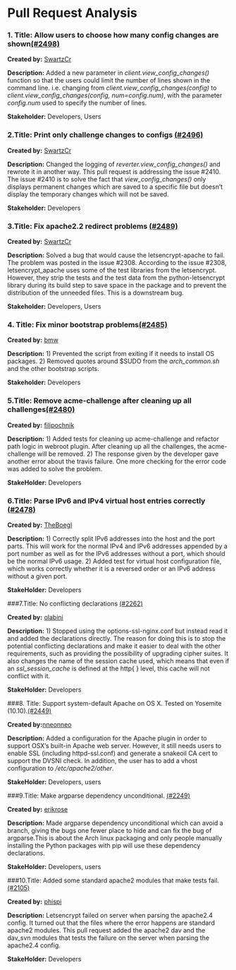 Pull Request Analysis
===========================
### 1. Title: Allow users to choose how many config changes are shown[(\#2498)](https://github.com/letsencrypt/letsencrypt/pull/2498)
**Created by:** [SwartzCr](https://github.com/letsencrypt/letsencrypt/pulls/SwartzCr)

**Description:** Added a new parameter in *client.view_config_changes()* function so that the users could limit the number of lines shown in the command line. i.e. changing  from *client.view_config_changes(config)* to  *client.view_config_changes(config, num=config.num)*, with the parameter *config.num* used to specify the number of lines.

**Stakeholder:** Developers, Users

### 2.Title: Print only challenge changes to configs [(\#2496)](https://github.com/letsencrypt/letsencrypt/pull/2262)
**Created by:** [SwartzCr](https://github.com/letsencrypt/letsencrypt/pulls/SwartzCr)

**Description:** Changed the logging of *reverter.view_config_changes()* and rewrote it in another way. This pull request is addressing the issue #2410. 
The issue #2410 is to solve the fact that *view_config_changes()* only displays permanent changes which are saved to a specific file but doesn’t display the temporary changes which will not be saved.

**Stakeholder:** Developers

### 3.Title: Fix apache2.2 redirect problems [(\#2489)](https://github.com/letsencrypt/letsencrypt/pull/2489)

**Created by:** [SwartzCr](https://github.com/letsencrypt/letsencrypt/pulls/SwartzCr)

**Description:** Solved a bug that would cause the letsencrypt-apache to fail. The problem was posted in the issue #2308. According to the issue #2308, letsencrypt_apache uses some of the test libraries from the letsencrypt. However, they strip the tests and the test data from the python-letsencrypt library during its build step to save space in the package and to prevent the distribution of the unneeded files. This is a downstream bug.

**Stakeholder:** Developers, Users

### 4. Title: Fix minor bootstrap problems[(\#2485)](https://github.com/letsencrypt/letsencrypt/pull/2485)

**Created by:** [bmw](https://github.com/bmw)

**Description:** 1) Prevented the script from exiting if it needs to install OS packages. 2) Removed quotes around $SUDO from the *arch_common.sh* and the other bootstrap scripts.

**Stakeholder:** Developers

### 5.Title: Remove acme-challenge after cleaning up all challenges[(\#2480)](https://github.com/letsencrypt/letsencrypt/pull/2480)
**Created by:** [filipochnik](https://github.com/filipochnik)

**Description:** 1) Added tests for cleaning up acme-challenge and refactor path logic in webroot plugin. After cleaning up all the challenges, the acme-challenge will be removed. 2) The response given by the developer gave another error about the travis failure. One more checking for the error code was added to solve the problem.

**StakeHolder:** Developers

### 6.Title: Parse IPv6 and IPv4 virtual host entries correctly [(\#2478)](https://github.com/letsencrypt/letsencrypt/pull/2478)

**Created by:**  [TheBoegl](https://github.com/TheBoegl)

**Description:** 1) Correctly split IPv6 addresses into the host and the port parts. This will work for the normal IPv4 and IPv6 addresses appended by a port number as well as for the IPv6 addresses without a port, which should be the normal IPv6 usage. 2) Added test for virtual host configuration file, which works correctly whether it is a reversed order or an IPv6 address without a given port.

**StakeHolder:** Developers

###7.Title: No conflicting declarations [(\#2262)](https://github.com/letsencrypt/letsencrypt/pull/2262)

**Created by:** [olabini](https://github.com/olabini)

**Description:** 1) Stopped using the options-ssl-nginx.conf but instead read it and added the declarations directly. The reason for doing this is to stop the potential conflicting declarations and make it easier to deal with the other requirements, such as providing the possibility of upgrading cipher suites. It also changes the name of the session cache used, which means that even if an *ssl_session_cache* is defined at the http{ } level, this cache will not conflict with it.

**StakeHolder:** Developers


###8. Title: Support system-default Apache on OS X. Tested on Yosemite (10.10).[(\#2449)](https://github.com/letsencrypt/letsencrypt/pull/2449)

**Created by:**[nneonneo](https://github.com/nneonneo)

**Description:** Added a configuration for the Apache plugin in order to support OSX’s built-in Apache web server. However, it still needs users to enable SSL (including httpd-ssl.conf) and generate a snakeoil CA cert to support the DVSNI check. In addition, the user has to add a vhost configuration to */etc/apache2/other*.

**StakeHolder:** Developers, users

###9.Title: Make argparse dependency unconditional. [(\#2249)](https://github.com/letsencrypt/letsencrypt/pull/2249)

**Created by:** [erikrose](https://github.com/erikrose)


**Description:** Made argparse dependency unconditional which can avoid a branch, giving the bugs one fewer place to hide and can fix the bug of argparse.This is about the Arch linux packaging and only people manually installing the Python packages with pip will use these dependency declarations.

**StakeHolder:** Developers, users

###10.Title: Added some standard apache2 modules that make tests fail.[(\#2105)](https://github.com/letsencrypt/letsencrypt/pull/2105)

**Created by:** [phispi](https://github.com/phispi)


**Description:** Letsencrypt failed on server when parsing the apache2.4 config. It turned out that the files where the error happens are standard apache2 modules. This pull request added the apache2 dav and the dav_svn modules that tests the failure on the server when parsing the apache2.4 config.

**StakeHolder:** Developers
